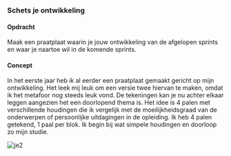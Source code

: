 ### Schets je ontwikkeling

#### Opdracht
Maak een praatplaat waarin je jouw ontwikkeling van de afgelopen sprints en waar je naartoe wil in de komende sprints. 

#### Concept
In het eerste jaar heb ik al eerder een praatplaat gemaakt gericht op mijn ontwikkeling. Het leek mij leuk om een versie twee hiervan te maken, omdat ik het metafoor nog steeds leuk vond. De tekeningen kan je nu achter elkaar leggen aangezien het een doorlopend thema is. Het idee is 4 palen met verschillende houdingen die ik vergelijk met de moeilijkheidsgraad van de onderwerpen of persoonlijke uitdagingen in de opleiding. Ik heb 4 palen getekend, 1 paal per blok. Ik begin bij wat simpele houdingen en doorloop zo mijn studie.

![je2](https://github.com/sannevanseeventer/FDND-Schets-je-ontwikkeling2.0/assets/112857444/226b34d4-f9c0-4300-a140-d6863b72cb7b)



